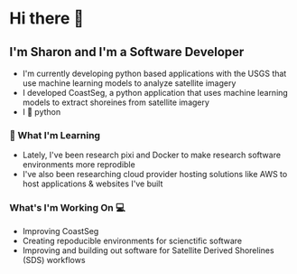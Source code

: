 # Hi there 👋
## I'm Sharon and I'm a Software Developer
- I'm currently developing python based applications with the USGS that use machine learning models to analyze satellite imagery
- I developed CoastSeg, a python application that uses machine learning models to extract shoreines from satellite imagery
- I 💚 python

### 🌱 What I'm Learning
- Lately, I've been research pixi and Docker to make research software environments more reprodible
- I've also been researching cloud provider hosting solutions like AWS to host applications & websites I've built

### What's I'm Working On 💻
- Improving CoastSeg
- Creating repoducible environments for scienctific software
- Improving and building out software for Satellite Derived Shorelines (SDS) workflows

<!-- [![Sharon's github stats](https://github-readme-stats.vercel.app/api?username=2320sharon&theme=blue-green&show_icons=true)](https://github.com/2320sharon/github-readme-stats) -->
<!-- [![Sharon's top languages](https://github-readme-stats.vercel.app/api/top-langs/?username=2320sharon&theme=blue-green)](https://github.com/2320sharon/github-readme-stats) -->
<!--
**2320sharon/2320sharon** is a ✨ _special_ ✨ repository because its `README.md` (this file) appears on your GitHub profile.

Here are some ideas to get you started:

- 🔭 I’m currently working on ...
- 🌱 I’m currently learning ...
- 👯 I’m looking to collaborate on ...
- 🤔 I’m looking for help with ...
- 💬 Ask me about ...
- 📫 How to reach me: ...
- 😄 Pronouns: ...
- ⚡ Fun fact: ...
-->

